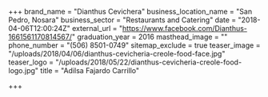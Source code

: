 +++
brand_name = "Dianthus Cevichera"
business_location_name = "San Pedro, Nosara"
business_sector = "Restaurants and Catering"
date = "2018-04-06T12:00:24Z"
external_url = "https://www.facebook.com/Dianthus-1661561170814567/"
graduation_year = 2016
masthead_image = ""
phone_number = "(506) 8501-0749"
sitemap_exclude = true
teaser_image = "/uploads/2018/04/06/dianthus-cevicheria-creole-food-face.jpg"
teaser_logo = "/uploads/2018/05/22/dianthus-cevicheria-creole-food-logo.jpg"
title = "Adilsa Fajardo Carrillo"

+++
